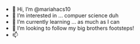 - 👋 Hi, I’m @mariahacs10
- 👀 I’m interested in ... compuer science duh
- 🌱 I’m currently learning ...  as much as I can 
- 💞️ I’m looking to follow my big brothers footsteps!
- 📫 

<!---
mariahacs10/mariahacs10 is a ✨ special ✨ repository because its `README.md` (this file) appears on your GitHub profile.
You can click the Preview link to take a look at your changes.
--->
